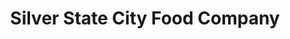 ---
title: "Silver State City Food Company"
url: /chicago/silver-state-city-food-company/
shop: Supermarkt
---